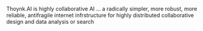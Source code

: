 Thoynk.AI is highly collaborative AI ... a radically simpler, more robust, more reliable, antifragile internet infrstructure for highly distributed collaborative design and data analysis or search 


